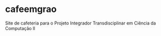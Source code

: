 # cafeemgrao
Site de cafeteria para o Projeto Integrador Transdisciplinar em Ciência da Computação II
